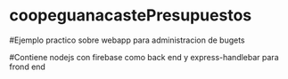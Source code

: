 # coopeguanacastePresupuestos


#Ejemplo practico sobre webapp para administracion de bugets 


#Contiene nodejs con firebase como back end y  express-handlebar para frond end
